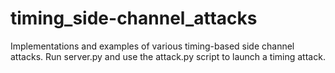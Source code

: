 # timing_side-channel_attacks
Implementations and examples of various timing-based side channel attacks.
Run server.py and use the attack.py script to launch a timing attack.
